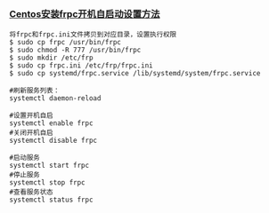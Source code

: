 ### [Centos安装frpc开机自启动设置方法](https://blog.csdn.net/xtjatswc/article/details/108861010)

```
将frpc和frpc.ini文件拷贝到对应目录，设置执行权限
$ sudo cp frpc /usr/bin/frpc
$ sudo chmod -R 777 /usr/bin/frpc
$ sudo mkdir /etc/frp
$ sudo cp frpc.ini /etc/frp/frpc.ini
$ sudo cp systemd/frpc.service /lib/systemd/system/frpc.service

#刷新服务列表：
systemctl daemon-reload

#设置开机自启
systemctl enable frpc
#关闭开机自启
systemctl disable frpc

#启动服务
systemctl start frpc
#停止服务
systemctl stop frpc
#查看服务状态
systemctl status frpc
```
